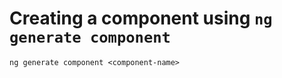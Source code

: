 # Creating a component using `ng generate component`

```
ng generate component <component-name>
```